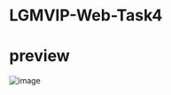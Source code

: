 # LGMVIP-Web-Task4
# preview
![image](https://user-images.githubusercontent.com/83392438/188474407-e392baec-0480-4d30-90de-0ac98bf80ccc.png)
